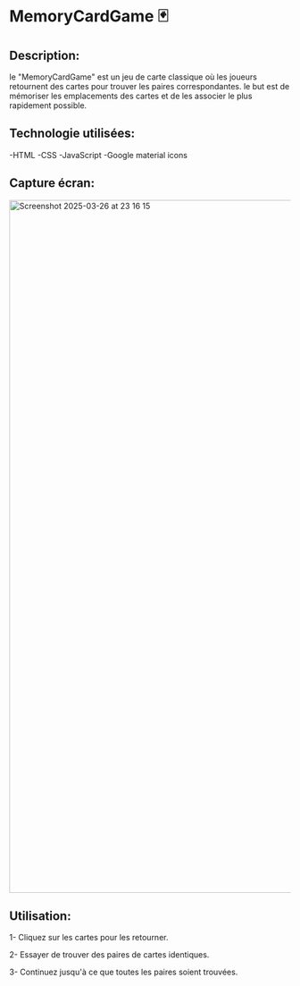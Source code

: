 # MemoryCardGame 🃏

## Description:

le "MemoryCardGame" est un jeu de carte classique où les joueurs retournent des cartes pour trouver les paires correspondantes.
le but est de mémoriser les emplacements des cartes et de les associer le plus rapidement possible.

## Technologie utilisées:

-HTML
-CSS
-JavaScript
-Google material icons

## Capture écran:
<img width="1240" alt="Screenshot 2025-03-26 at 23 16 15" src="https://github.com/user-attachments/assets/37ec0427-a72c-45e8-a527-8cdd38dad0c7" />

## Utilisation:
1- Cliquez sur les cartes pour les retourner. 

2- Essayer de trouver des paires de cartes identiques.

3- Continuez jusqu'à ce que toutes les paires soient trouvées.
